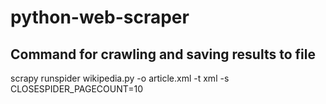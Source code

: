 # python-web-scraper

## Command for crawling and saving results to file
scrapy runspider wikipedia.py -o article.xml -t xml -s CLOSESPIDER_PAGECOUNT=10